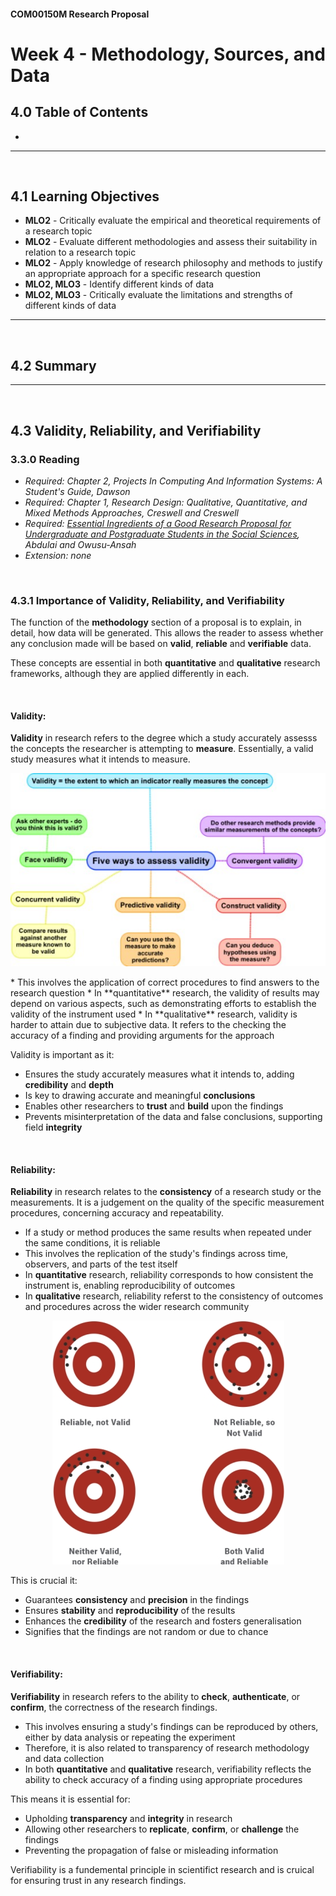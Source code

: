 #### COM00150M Research Proposal
# **Week 4 - Methodology, Sources, and Data**

## **4.0 Table of Contents**

- 

---
&emsp;
## **4.1 Learning Objectives**

* **MLO2** - Critically evaluate the empirical and theoretical requirements of a research topic
* **MLO2** - Evaluate different methodologies and assess their suitability in relation to a research topic
* **MLO2** - Apply knowledge of research philosophy and methods to justify an appropriate approach for a specific research question
* **MLO2, MLO3** - Identify different kinds of data
* **MLO2, MLO3** - Critically evaluate the limitations and strengths of different kinds of data

---
&emsp;
## **4.2 Summary**






---
&emsp;
## **4.3 Validity, Reliability, and Verifiability**

### **3.3.0 Reading**
* *Required: Chapter 2, Projects In Computing And Information Systems: A Student's Guide, Dawson*
* *Required: Chapter 1, Research Design: Qualitative, Quantitative, and Mixed Methods Approaches, Creswell and Creswell*
* *Required: [Essential Ingredients of a Good Research
Proposal for Undergraduate and
Postgraduate Students in the Social
Sciences](https://journals.sagepub.com/doi/pdf/10.1177/2158244014548178), Abdulai and Owusu-Ansah*
* *Extension: none*

&emsp;
### **4.3.1 Importance of Validity, Reliability, and Verifiability**

The function of the **methodology** section of a proposal is to explain, in detail, how data will be generated. This allows the reader to assess whether any conclusion made will be based on **valid**, **reliable** and **verifiable** data.

These concepts are essential in both **quantitative** and **qualitative** research frameworks, although they are applied differently in each.

&emsp;
#### **Validity:**

**Validity** in research refers to the degree which a study accurately assesss the concepts the researcher is attempting to **measure**. Essentially, a valid study measures what it intends to measure.
<p align="center">
  <img src="img/04/0401validitymeasure.jpg" alt="Measuring validity">
</p>
* This involves the application of correct procedures to find answers to the research question
* In **quantitative** research, the validity of results may depend on various aspects, such as demonstrating efforts to establish the validity of the instrument used
* In **qualitative** research, validity is harder to attain due to subjective data. It refers to the checking the accuracy of a finding and providing arguments for the approach

Validity is important as it:
* Ensures the study accurately measures what it intends to, adding **credibility** and **depth**
* Is key to drawing accurate and meaningful **conclusions**
* Enables other researchers to **trust** and **build** upon the findings
* Prevents misinterpretation of the data and false conclusions, supporting field **integrity**

&emsp;
#### **Reliability:**

**Reliability** in research relates to the **consistency** of a research study or the measurements. It is a judgement on the quality of the specific measurement procedures, concerning accuracy and repeatability.
* If a study or method produces the same results when repeated under the same conditions, it is reliable
* This involves the replication of the study's findings across time, observers, and parts of the test itself
* In **quantitative** research, reliability corresponds to how consistent the instrument is, enabling reproducibility of outcomes
* In **qualitative** research, reliability referst to the consistency of outcomes and procedures across the wider research community
<p align="center">
  <img src="img/04/0402accuracyrepeatability.jpg" alt="Accuracy and repeatability">
</p>

This is crucial it:
* Guarantees **consistency** and **precision** in the findings
* Ensures **stability** and **reproducibility** of the results
* Enhances the **credibility** of the research and fosters generalisation
* Signifies that the findings are not random or due to chance

&emsp;
#### **Verifiability:**

**Verifiability** in research refers to the ability to **check**, **authenticate**, or **confirm**, the correctness of the research findings.
* This involves ensuring a study's findings can be reproduced by others, either by data analysis or repeating the experiment
* Therefore, it is also related to transparency of research methodology and data collection
* In both **quantitative** and **qualitative**  research, verifiability reflects the ability to check accuracy of a finding using appropriate procedures

This means it is essential for:
* Upholding **transparency** and **integrity** in research
* Allowing other researchers to **replicate**, **confirm**, or **challenge** the findings
* Preventing the propagation of false or misleading information

Verifiability is a fundemental principle in scientifict research and is cruical for ensuring trust in any research findings.